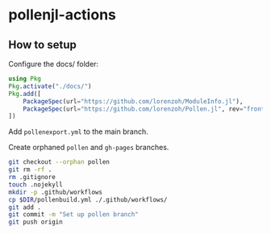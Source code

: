 # pollenjl-actions

## How to setup

Configure the docs/ folder:

```julia
using Pkg
Pkg.activate("./docs/")
Pkg.add([
    PackageSpec(url="https://github.com/lorenzoh/ModuleInfo.jl"),
    PackageSpec(url="https://github.com/lorenzoh/Pollen.jl", rev="frontend"),
])
```

Add `pollenexport.yml` to the main branch.

Create orphaned `pollen` and `gh-pages` branches.

```bash
git checkout --orphan pollen
git rm -rf .
rm .gitignore
touch .nojekyll
mkdir -p .github/workflows
cp $DIR/pollenbuild.yml ./.github/workflows/
git add .
git commit -m "Set up pollen branch"
git push origin
```
